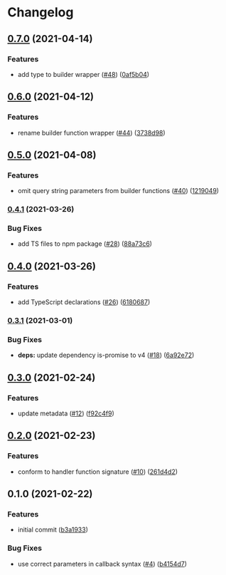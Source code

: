 # Changelog

## [0.7.0](https://www.github.com/netlify/functions-js/compare/v0.6.0...v0.7.0) (2021-04-14)


### Features

* add type to builder wrapper ([#48](https://www.github.com/netlify/functions-js/issues/48)) ([0af5b04](https://www.github.com/netlify/functions-js/commit/0af5b04c2b1241f64a56394317371a08781e881d))

## [0.6.0](https://www.github.com/netlify/functions-js/compare/v0.5.0...v0.6.0) (2021-04-12)


### Features

* rename builder function wrapper ([#44](https://www.github.com/netlify/functions-js/issues/44)) ([3738d98](https://www.github.com/netlify/functions-js/commit/3738d98a17a538728b07758e6b8c795ac6ceb528))

## [0.5.0](https://www.github.com/netlify/functions-js/compare/v0.4.1...v0.5.0) (2021-04-08)


### Features

* omit query string parameters from builder functions ([#40](https://www.github.com/netlify/functions-js/issues/40)) ([1219049](https://www.github.com/netlify/functions-js/commit/1219049a003acb693c5e93591a5d78ad678974a1))

### [0.4.1](https://www.github.com/netlify/functions-js/compare/v0.4.0...v0.4.1) (2021-03-26)


### Bug Fixes

* add TS files to npm package ([#28](https://www.github.com/netlify/functions-js/issues/28)) ([88a73c6](https://www.github.com/netlify/functions-js/commit/88a73c670fac3ef2449f9bed5604d394e1ecec07))

## [0.4.0](https://www.github.com/netlify/functions-js/compare/v0.3.1...v0.4.0) (2021-03-26)


### Features

* add TypeScript declarations ([#26](https://www.github.com/netlify/functions-js/issues/26)) ([6180687](https://www.github.com/netlify/functions-js/commit/618068784662782257d9d814c18cd3332e1b5fe7))

### [0.3.1](https://www.github.com/netlify/functions-js/compare/v0.3.0...v0.3.1) (2021-03-01)


### Bug Fixes

* **deps:** update dependency is-promise to v4 ([#18](https://www.github.com/netlify/functions-js/issues/18)) ([6a92e72](https://www.github.com/netlify/functions-js/commit/6a92e72a68b69d99131abd1d19fa6c9e8ab14bf3))

## [0.3.0](https://www.github.com/netlify/functions-js/compare/v0.2.0...v0.3.0) (2021-02-24)


### Features

* update metadata ([#12](https://www.github.com/netlify/functions-js/issues/12)) ([f92c4f9](https://github.com/netlify/functions-js/commit/f92c4f9cc89ba496c8b19dafe4ee0ebcc133dad7))

## [0.2.0](https://www.github.com/netlify/functions-js/compare/v0.1.0...v0.2.0) (2021-02-23)


### Features

* conform to handler function signature ([#10](https://www.github.com/netlify/functions-js/issues/10)) ([261d4d2](https://www.github.com/netlify/functions-js/commit/261d4d25b410f29c060f666d38153a822832dccd))

## 0.1.0 (2021-02-22)


### Features

* initial commit ([b3a1933](https://www.github.com/netlify/functions-js/commit/b3a193372ee0dfdaa769ab4ec48f83fa980aa559))


### Bug Fixes

* use correct parameters in callback syntax ([#4](https://www.github.com/netlify/functions-js/issues/4)) ([b4154d7](https://www.github.com/netlify/functions-js/commit/b4154d76ac84c3a41756b88ee72bf1bfb985664a))
